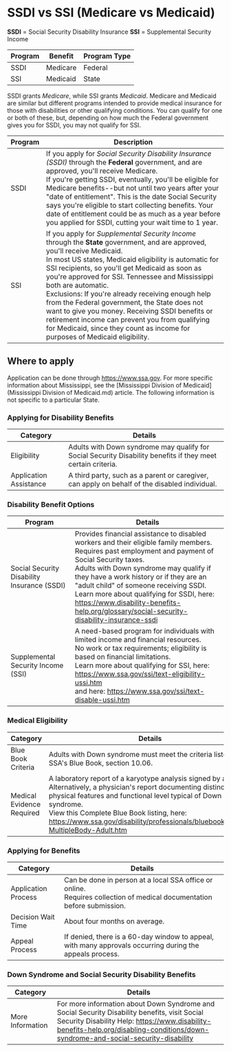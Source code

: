 # SSDI vs SSI (Medicare vs Medicaid)

**SSDI** = Social Security Disability Insurance
**SSI** = Supplemental Security Income

| Program | Benefit  | Program Type |
| ------- | -------- | ------------ |
| SSDI    | Medicare | Federal      |
| SSI     | Medicaid | State        |

SSDI grants _Medicare_, while SSI grants _Medicaid_. Medicare and Medicaid are similar but different programs intended to provide medical insurance for those with disabilities or other qualifying conditions. You can qualify for one or both of these, but, depending on how much the Federal government gives you for SSDI, you may not qualify for SSI.

| Program | Description                                                                                                                                                                                                                                                                                                                                                                                                                                                                                                                                                                                                  |
| ------- | ------------------------------------------------------------------------------------------------------------------------------------------------------------------------------------------------------------------------------------------------------------------------------------------------------------------------------------------------------------------------------------------------------------------------------------------------------------------------------------------------------------------------------------------------------------------------------------------------------------ |
| SSDI    | If you apply for _Social Security Disability Insurance (SSDI)_ through the **Federal** government, and are approved, you'll receive Medicare.<br>If you're getting SSDI, eventually, you'll be eligible for Medicare benefits--but not until two years after your "date of entitlement". This is the date Social Security says you're eligible to start collecting benefits. Your date of entitlement could be as much as a year before you applied for SSDI, cutting your wait time to 1 year.                                                                                                              |
| SSI     | If you apply for _Supplemental Security Income_ through the **State** government, and are approved, you'll receive Medicaid.<br>In most US states, Medicaid eligibility is automatic for SSI recipients, so you'll get Medicaid as soon as you're approved for SSI. Tennessee and Mississippi both are automatic.<br>Exclusions: If you're already receiving enough help from the Federal government, the State does not want to give you money. Receiving SSDI benefits or retirement income can prevent you from qualifying for Medicaid, since they count as income for purposes of Medicaid eligibility. |

## Where to apply

Application can be done through <https://www.ssa.gov>. For more specific information about Mississippi, see the [Mississippi Division of Medicaid](Mississippi Division of Medicaid.md) article. The following information is not specific to a particular State.

### Applying for Disability Benefits

| Category               | Details                                                                                                      |
| ---------------------- | ------------------------------------------------------------------------------------------------------------ |
| Eligibility            | Adults with Down syndrome may qualify for Social Security Disability benefits if they meet certain criteria. |
| Application Assistance | A third party, such as a parent or caregiver, can apply on behalf of the disabled individual.                |

### Disability Benefit Options

| Program                                     | Details                                                                                                                                                                                                                                                                                                                                                                                                                             |
| ------------------------------------------- | ----------------------------------------------------------------------------------------------------------------------------------------------------------------------------------------------------------------------------------------------------------------------------------------------------------------------------------------------------------------------------------------------------------------------------------- |
| Social Security Disability Insurance (SSDI) | Provides financial assistance to disabled workers and their eligible family members.<br>Requires past employment and payment of Social Security taxes.<br>Adults with Down syndrome may qualify if they have a work history or if they are an "adult child" of someone receiving SSDI.<br>Learn more about qualifying for SSDI, here: <https://www.disability-benefits-help.org/glossary/social-security-disability-insurance-ssdi> |
| Supplemental Security Income (SSI)          | A need-based program for individuals with limited income and financial resources.<br>No work or tax requirements; eligibility is based on financial limitations.<br>Learn more about qualifying for SSI, here: <https://www.ssa.gov/ssi/text-eligibility-ussi.htm><br>and here: <https://www.ssa.gov/ssi/text-disable-ussi.htm>                                                                                                     |

### Medical Eligibility

| Category                  | Details                                                                                                                                                                                                                                                                                                                             |
| ------------------------- | ----------------------------------------------------------------------------------------------------------------------------------------------------------------------------------------------------------------------------------------------------------------------------------------------------------------------------------- |
| Blue Book Criteria        | Adults with Down syndrome must meet the criteria listed in the SSA's Blue Book, section 10.06.                                                                                                                                                                                                                                      |
| Medical Evidence Required | A laboratory report of a karyotype analysis signed by a doctor.<br>Alternatively, a physician's report documenting distinctive physical features and functional level typical of Down syndrome.<br>View this Complete Blue Book listing, here: <https://www.ssa.gov/disability/professionals/bluebook/10.00-MultipleBody-Adult.htm> |

### Applying for Benefits

| Category            | Details                                                                                                                   |
| ------------------- | ------------------------------------------------------------------------------------------------------------------------- |
| Application Process | Can be done in person at a local SSA office or online.<br>Requires collection of medical documentation before submission. |
| Decision Wait Time  | About four months on average.                                                                                             |
| Appeal Process      | If denied, there is a 60-day window to appeal, with many approvals occurring during the appeals process.                  |

### Down Syndrome and Social Security Disability Benefits

| Category         | Details                                                                                                                                                                                                                               |
| ---------------- | ------------------------------------------------------------------------------------------------------------------------------------------------------------------------------------------------------------------------------------- |
| More Information | For more information about Down Syndrome and Social Security Disability benefits, visit Social Security Disability Help: <https://www.disability-benefits-help.org/disabling-conditions/down-syndrome-and-social-security-disability> |
